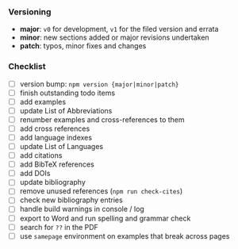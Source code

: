 ### Versioning
- **major**: `v0` for development, `v1` for the filed version and errata
- **minor**: new sections added or major revisions undertaken
- **patch**: typos, minor fixes and changes

### Checklist
- [ ] version bump: `npm version {major|minor|patch}`
- [ ] finish outstanding todo items
- [ ] add examples
- [ ] update List of Abbreviations
- [ ] renumber examples and cross-references to them
- [ ] add cross references
- [ ] add language indexes
- [ ] update List of Languages
- [ ] add citations
- [ ] add BibTeX references
- [ ] add DOIs
- [ ] update bibliography
- [ ] remove unused references (`npm run check-cites`)
- [ ] check new bibliography entries
- [ ] handle build warnings in console / log
- [ ] export to Word and run spelling and grammar check
- [ ] search for `??` in the PDF
- [ ] use `samepage` environment on examples that break across pages
